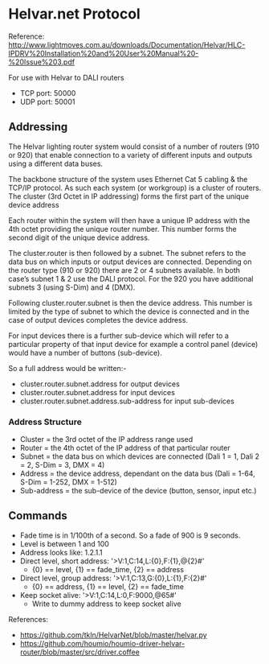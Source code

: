 
# Helvar.net Protocol

Reference: http://www.lightmoves.com.au/downloads/Documentation/Helvar/HLC-IPDRV%20Installation%20and%20User%20Manual%20-%20Issue%203.pdf

For use with Helvar to DALI routers

* TCP port: 50000
* UDP port: 50001


## Addressing

The Helvar lighting router system would consist of a number of routers (910 or 920) that enable
connection to a variety of different inputs and outputs using a different data buses.

The backbone structure of the system uses Ethernet Cat 5 cabling & the TCP/IP protocol. As
such each system (or workgroup) is a cluster of routers. The cluster (3rd Octet in IP addressing)
forms the first part of the unique device address

Each router within the system will then have a unique IP address with the 4th octet providing the
unique router number. This number forms the second digit of the unique device address.

The cluster.router is then followed by a subnet. The subnet refers to the data bus on which
inputs or output devices are connected. Depending on the router type (910 or 920) there are 2
or 4 subnets available. In both case’s subnet 1 & 2 use the DALI protocol. For the 920 you have
additional subnets 3 (using S-Dim) and 4 (DMX).

Following cluster.router.subnet is then the device address. This number is limited by the type of
subnet to which the device is connected and in the case of output devices completes the device
address.

For input devices there is a further sub-device which will refer to a particular property of that
input device for example a control panel (device) would have a number of buttons (sub-device).

So a full address would be written:-

* cluster.router.subnet.address for output devices
* cluster.router.subnet.address for input devices
* cluster.router.subnet.address.sub-address for input sub-devices

### Address Structure

* Cluster = the 3rd octet of the IP address range used
* Router = the 4th octet of the IP address of that particular router
* Subnet = the data bus on which devices are connected (Dali 1 = 1, Dali 2 = 2, S-Dim = 3, DMX = 4)
* Address = the device address, dependant on the data bus (Dali = 1-64, S-Dim = 1-252, DMX = 1-512)
* Sub-address = the sub-device of the device (button, sensor, input etc.) 


## Commands

* Fade time is in 1/100th of a second. So a fade of 900 is 9 seconds.
* Level is between 1 and 100
* Address looks like: 1.2.1.1
* Direct level, short address: '>V:1,C:14,L:{0},F:{1},@{2}#'
  * {0} == level, {1} == fade_time, {2} == address
* Direct level, group address: '>V:1,C:13,G:{0},L:{1},F:{2}#'
  * {0} == address, {1} == level, {2} == fade_time
* Keep socket alive: '>V:1,C:14,L:0,F:9000,@65#'
  * Write to dummy address to keep socket alive

References:

* https://github.com/tkln/HelvarNet/blob/master/helvar.py
* https://github.com/houmio/houmio-driver-helvar-router/blob/master/src/driver.coffee

